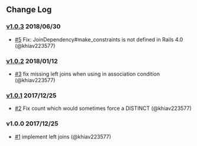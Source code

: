 ## Change Log

### [v1.0.3](https://github.com/khiav223577/left_joins/compare/v1.0.2...v1.0.3) 2018/06/30
- [#5](https://github.com/khiav223577/left_joins/pull/5) Fix: JoinDependency#make_constraints is not defined in Rails 4.0 (@khiav223577)

### [v1.0.2](https://github.com/khiav223577/left_joins/compare/v1.0.1...v1.0.2) 2018/01/12
- [#3](https://github.com/khiav223577/left_joins/pull/3) fix missing left joins when using in association condition (@khiav223577)

### [v1.0.1](https://github.com/khiav223577/left_joins/compare/v1.0.0...v1.0.1) 2017/12/25
- [#2](https://github.com/khiav223577/left_joins/pull/2)  Fix count which would sometimes force a DISTINCT (@khiav223577)

### v1.0.0 2017/12/25
- [#1](https://github.com/khiav223577/left_joins/pull/1) implement left joins (@khiav223577)
